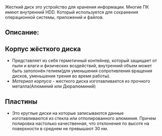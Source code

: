   
Жесткий диск это устройство для хранения информации. Многие ПК имеют внутренний HDD. Который используется для сохранения операционной системы, приложений и файлов.  

## Описание:  
## Корпус жёсткого диска  

- Представляет из себя герметичный контейнер, который защищает от пыли и влаги и физических воздействий, внутренний объем может быть заполонён гелием(для уменьшения сопротивления вращения дисков, уменьшения трения во время работы).  
- *Материал корпуса* - жесткого диска изготавливается из прочного металла(Алюминий или Дюралюминий)  
## Пластины  
- Это круглые диски на которые записываются данные изготавливаются из стекла или отполированного алюминия. Причем полировка настолько качественная, что отклонения по высоте на поверхности в среднем не превышают 30 нм.
 